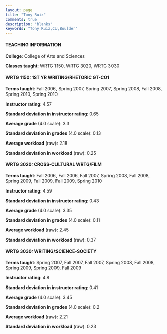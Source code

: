 ```yaml
---
layout: page
title: "Tony Ruiz" 
comments: true
description: "blanks"
keywords: "Tony Ruiz,CU,Boulder"
---
```

<head>
<script src="https://ajax.googleapis.com/ajax/libs/jquery/2.1.3/jquery.min.js"></script>
<script src="https://dl.dropboxusercontent.com/s/pc42nxpaw1ea4o9/highcharts.js?dl=0"></script>
<!-- <script src="../assets/js/highcharts.js"></script> -->
<style type="text/css">@font-face {
	font-family: "Bebas Neue";
	src: url(https://www.filehosting.org/file/details/544349/BebasNeue Regular.otf) format("opentype");
	}
	h1.Bebas { 
		font-family: "Bebas Neue", Verdana, Tahoma;
	}
</style>
</head>
	   
#### TEACHING INFORMATION

**College**: College of Arts and Sciences

**Classes taught**: WRTG 1150, WRTG 3020, WRTG 3030

#### WRTG 1150: 1ST YR WRITING/RHETORIC GT-CO1

**Terms taught**: Fall 2006, Spring 2007, Spring 2007, Spring 2008, Fall 2008, Spring 2010, Spring 2010

**Instructor rating**: 4.57

**Standard deviation in instructor rating**: 0.65

**Average grade** (4.0 scale): 3.3

**Standard deviation in grades** (4.0 scale): 0.13

**Average workload** (raw): 2.18

**Standard deviation in workload** (raw): 0.25

#### WRTG 3020: CROSS-CULTURAL WRTG/FILM

**Terms taught**: Fall 2006, Fall 2006, Fall 2007, Spring 2008, Fall 2008, Spring 2009, Fall 2009, Fall 2009, Spring 2010

**Instructor rating**: 4.59

**Standard deviation in instructor rating**: 0.43

**Average grade** (4.0 scale): 3.35

**Standard deviation in grades** (4.0 scale): 0.11

**Average workload** (raw): 2.45

**Standard deviation in workload** (raw): 0.37

#### WRTG 3030: WRITING/SCIENCE-SOCIETY

**Terms taught**: Spring 2007, Fall 2007, Fall 2007, Spring 2008, Fall 2008, Spring 2009, Spring 2009, Fall 2009

**Instructor rating**: 4.8

**Standard deviation in instructor rating**: 0.41

**Average grade** (4.0 scale): 3.45

**Standard deviation in grades** (4.0 scale): 0.2

**Average workload** (raw): 2.21

**Standard deviation in workload** (raw): 0.23

